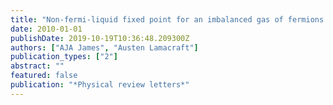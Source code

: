 ```yaml
---
title: "Non-fermi-liquid fixed point for an imbalanced gas of fermions in 1+ ϵ dimensions"
date: 2010-01-01
publishDate: 2019-10-19T10:36:48.209300Z
authors: ["AJA James", "Austen Lamacraft"]
publication_types: ["2"]
abstract: ""
featured: false
publication: "*Physical review letters*"
---
```


